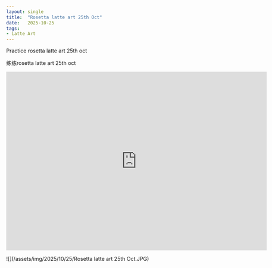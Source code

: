 ```yaml
---
layout: single
title:  "Rosetta latte art 25th Oct"
date:   2025-10-25
tags:
- Latte Art
---
```


Practice rosetta latte art 25th oct

练练rosetta latte art 25th oct

<div class="embed-container">
  <iframe
      src="https://www.youtube.com/embed/rTYONC4ZjA4"
      width="700"
      height="480"
      frameborder="0"
      allowfullscreen="true">
  </iframe>
</div>

![](/assets/img/2025/10/25/Rosetta latte art 25th Oct.JPG)
